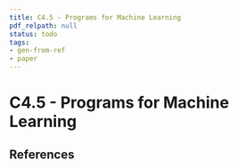 ```yaml
---
title: C4.5 - Programs for Machine Learning
pdf_relpath: null
status: todo
tags:
- gen-from-ref
- paper
---
```


# C4.5 - Programs for Machine Learning

## References
